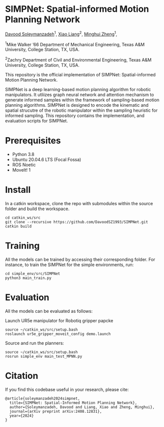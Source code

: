 # SIMPNet: Spatial-informed Motion Planning Network
<a href="https://zh.engr.tamu.edu/people-2/">Davood Soleymanzadeh</a><sup>1</sup>,
<a href="https://engineering.tamu.edu/civil/profiles/liang-xiao.html">Xiao Liang</a><sup>2</sup>,
<a href="https://engineering.tamu.edu/mechanical/profiles/zheng-minghui.html">Minghui Zheng</a><sup>1</sup>,

<p><sup>1</sup>Mike Walker ’66 Department of Mechanical Engineering, Texas A&M University, College Station, TX, USA.</p>
<p><sup>2</sup>Zachry Department of Civil and Environmental Engineering, Texas A&M University, College Station, TX, USA.</p>

This repository is the official implementation of SIMPNet: Spatial-informed Motion Planning Network.

<p>SIMPNet is a deep learning-based motion planning algorithm for robotic manipulators. It utliizes graph neural network and attention mechanism to generate informed samples within the framework of sampling-based motion planning algorithms. SIMPNet is designed to encode the kinematic and spatial strucutre of the robotic manipulator within the sampling heuristic for informed sampling. This repository contains the implementation, and evaluation scripts for SIMPNet.</p>

# Prerequisites
- Python 3.8
- Ubuntu 20.04.6 LTS (Focal Fossa)
- ROS Noetic
- MoveIt! 1

# Install
In a catkin workspace, clone the repo with submodules within the source folder and build the workspace.

```
cd catkin_ws/src
git clone --recursive https://github.com/DavoodSZ1993/SIMPNet.git
catkin build
```

# Training
All the models can be trained by accessing their corresponding folder. For instance, to train the SIMPNet for the simple environments, run:

```
cd simple_env/src/SIMPNet 
python3 main_train.py
```

# Evaluation
All the models can be evaluated as follows:

Launch UR5e manipulator for Robotiq gripper papcke

```
source ~/catkin_ws/src/setup.bash
roslaunch ur5e_gripper_moveit_config demo.launch
```

Source and run the planners:

```
source ~/catkin_ws/src/setup.bash
rosrun simple_env main_test_MPNN.py
```

# Citation
If you find this codebase useful in your research, please cite:

```
@article{soleymanzadeh2024simpnet,
  title={SIMPNet: Spatial-Informed Motion Planning Network},
  author={Soleymanzadeh, Davood and Liang, Xiao and Zheng, Minghui},
  journal={arXiv preprint arXiv:2408.12831},
  year={2024}
}
```
